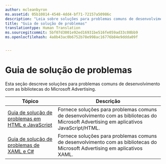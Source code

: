 ```yaml
---
author: mcleanbyron
ms.assetid: 05b10814-4548-4dd4-bf71-72157a50986c
description: "Leia sobre soluções para problemas comuns de desenvolvimento com as bibliotecas do Microsoft Advertising."
title: "Guia de solução de problemas"
translationtype: Human Translation
ms.sourcegitcommit: 5bf07d3001e92ed16931be516fe059ad33c08bb9
ms.openlocfilehash: 4a8b43ac0b6752b78e998ac16776b84e9ddda09f


---
```


# Guia de solução de problemas




Esta seção descreve soluções para problemas comuns de desenvolvimento com as bibliotecas do Microsoft Advertising.

| Tópico                                                                                                       | Descrição                 |
|-------------------------------------------------------------------------------------------------------------|-----------------------------|
| [Guia de solução de problemas em HTML e JavaScript](html-and-javascript-troubleshooting-guide.md)  |  Fornece soluções para problemas comuns de desenvolvimento com as bibliotecas do Microsoft Advertising em aplicativos JavaScript/HTML. |
| [Guia de solução de problemas de XAML e C#](xaml-and-c-troubleshooting-guide.md)      |  Fornece soluções para problemas comuns de desenvolvimento com as bibliotecas do Microsoft Advertising em aplicativos XAML.    |


 

 



<!--HONumber=Aug16_HO3-->


